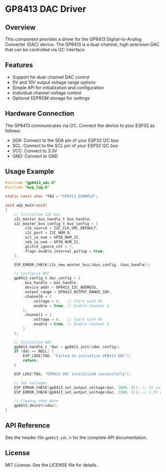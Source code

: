 # GP8413 DAC Driver

## Overview

This component provides a driver for the GP8413 Digital-to-Analog Converter (DAC) device. The GP8413 is a dual-channel, high-precision DAC that can be controlled via I2C interface.

## Features

- Support for dual-channel DAC control
- 5V and 10V output voltage range options
- Simple API for initialization and configuration
- Individual channel voltage control
- Optional EEPROM storage for settings

## Hardware Connection

The GP8413 communicates via I2C. Connect the device to your ESP32 as follows:

- SDA: Connect to the SDA pin of your ESP32 I2C bus
- SCL: Connect to the SCL pin of your ESP32 I2C bus
- VCC: Connect to 3.3V
- GND: Connect to GND

## Usage Example

```c
#include "gp8413_sdc.h"
#include "esp_log.h"

static const char *TAG = "GP8413_EXAMPLE";

void app_main(void)
{
    // Initialize I2C bus
    i2c_master_bus_handle_t bus_handle;
    i2c_master_bus_config_t bus_config = {
        .clk_source = I2C_CLK_SRC_DEFAULT,
        .i2c_port = I2C_NUM_0,
        .scl_io_num = GPIO_NUM_22,
        .sda_io_num = GPIO_NUM_21,
        .glitch_ignore_cnt = 7,
        .flags.enable_internal_pullup = true,
    };

    ESP_ERROR_CHECK(i2c_new_master_bus(&bus_config, &bus_handle));

    // Configure DAC
    gp8413_config_t dac_config = {
        .bus_handle = bus_handle,
        .device_addr = GP8413_I2C_ADDRESS,
        .output_range = GP8413_OUTPUT_RANGE_10V,
        .channel0 = {
            .voltage = 0,   // Start with 0V
            .enable = true, // Enable channel 0
        },
        .channel1 = {
            .voltage = 0,   // Start with 0V
            .enable = true, // Enable channel 1
        }
    };

    // Initialize DAC
    gp8413_handle_t *dac = gp8413_init(&dac_config);
    if (dac == NULL) {
        ESP_LOGE(TAG, "Failed to initialize GP8413 DAC");
        return;
    }

    ESP_LOGI(TAG, "GP8413 DAC initialized successfully");

    // Set voltages
    ESP_ERROR_CHECK(gp8413_set_output_voltage(dac, 5000, 0)); // 5V on channel 0
    ESP_ERROR_CHECK(gp8413_set_output_voltage(dac, 2500, 1)); // 2.5V on channel 1

    // Cleanup when done
    gp8413_deinit(&dac);
}
```

## API Reference

See the header file `gp8413_sdc.h` for the complete API documentation.

## License

MIT License. See the LICENSE file for details.
